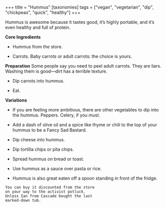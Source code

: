 +++
title = "Hummus"
[taxonomies]
tags = ["vegan", "vegetarian", "dip", "chickpeas", "quick", "healthy"]
+++

Hummus is awesome because it tastes good, it’s highly portable, and it’s even
healthy and full of protein.

**Core Ingredients**
- Hummus from the store.

- Carrots. Baby carrots or adult carrots: the choice is yours.

**Preparation**
Some people say you need to peel adult carrots. They are liars. Washing
them is good—dirt has a terrible texture.

- Dip carrots into hummus.

- Eat.

**Variations**
- If you are feeling more ambitious, there are other vegetables to dip into
the hummus. Peppers. Celery, if you must.

- Add a dash of olive oil and a spice like thyme or chili to the top of your
hummus to be a Fancy Sad Bastard.

- Dip cheese into hummus.

- Dip tortilla chips or pita chips.

- Spread hummus on bread or toast.

- Use hummus as a sauce over pasta
or rice.

- Hummus is also great eaten off a
spoon standing in front of the fridge.

```
You can buy it discounted from the store
on your way to the activist potluck.
Unless Ian from Cascade bought the last
marked-down tub.
```